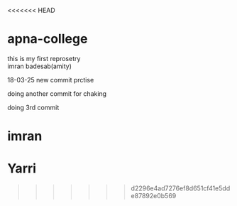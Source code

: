 <<<<<<< HEAD
# apna-college
this is my first reprosetry
<br>
imran badesab(amity)


18-03-25
new commit
prctise

doing another commit for chaking

doing 3rd commit

imran 
=======
# Yarri
>>>>>>> d2296e4ad7276ef8d651cf41e5dde87892e0b569
